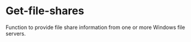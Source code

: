 # Get-file-shares
Function to provide file share information from one or more Windows file servers.
